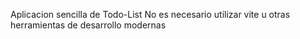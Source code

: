 Aplicacion sencilla de Todo-List
No es necesario utilizar vite u otras herramientas de desarrollo modernas
